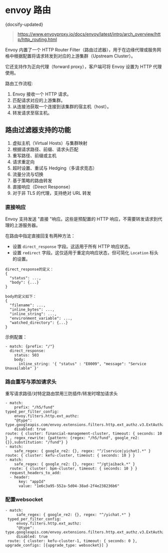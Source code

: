 # envoy 路由
{docsify-updated}

> https://www.envoyproxy.io/docs/envoy/latest/intro/arch_overview/http/http_routing.html


Envoy 内置了一个 HTTP Router Filter（路由过滤器），用于在边缘代理或服务网格中根据配置将请求转发到对应的上游集群（Upstream Cluster）。

它还支持作为正向代理（forward proxy），客户端可将 Envoy 设置为 HTTP 代理使用。

路由工作流程:
1. Envoy 接收一个 HTTP 请求。
2. 匹配请求对应的上游集群。
3. 从连接池获取一个连接到该集群的宿主机（host）。
4. 转发请求至宿主机。

## 路由过滤器支持的功能
1. 虚拟主机（Virtual Hosts）与集群映射
2. 根据请求路径、前缀、请求头匹配
3. 重写路径、前缀或主机
4. 请求重定向
5. 超时设置、重试与 Hedging（多请求竞态）
6. 流量分流与切换
7. 基于策略的路由转发
8. 直接响应（Direct Response）
9. 对于非 TLS 的代理，支持绝对 URL 转发


### 直接响应
Envoy 支持发送 "直接 "响应。这些是预配置的 HTTP 响应，不需要转发请求到代理的上游服务器。

在路由中指定直接回复有两种方法：
+ 设置 `direct_response` 字段。这适用于所有 HTTP 响应状态。
+ 设置 `redirect` 字段。这仅适用于重定向响应状态，但可简化 `Location` 标头的设置。

```
direct_response的定义：
{
  "status": ...,
  "body": {...}
}

body的定义如下：
{
  "filename": ...,
  "inline_bytes": ...,
  "inline_string": ...,
  "environment_variable": ...,
  "watched_directory": {...}
}
```

示例配置：
```
- match: {prefix: "/"}
  direct_response:
    status: 503
    body:
      inline_string: '{ "status" : "E0009", "message": "Service Unavailable" }'
```

### 路由重写与添加请求头
重写请求路径/对特定路由禁用三防插件/转发时增加请求头
```
- match:
    prefix: "/h5/fund"
typed_per_filter_config:
    envoy.filters.http.ext_authz:
    "@type": type.googleapis.com/envoy.extensions.filters.http.ext_authz.v3.ExtAuthzPerRoute
    disabled: true
route: { cluster: financial-management-cluster, timeout: { seconds: 10 } , regex_rewrite: {pattern: {regex: "/h5/fund", google_re2: {}},substitution: "/fund"} }
- match:
    safe_regex: { google_re2: {}, regex: "^/[service|yichat].*" }
route: { cluster: kefu-cluster, timeout: { seconds: 10 } }
- match:
    safe_regex: { google_re2: {}, regex: "^/gtjaiback.*" }
  route: { cluster: bpm-cluster, timeout: { seconds: 10 } }
  request_headers_to_add: 
  - header:
      key: "appId"
      value: "1e6c3a95-552a-5d04-38ad-2f4e238236b6"
```

### 配置websocket
 ```
 - match:
      safe_regex: { google_re2: {}, regex: "^/yichat.*" }
  typed_per_filter_config:
      envoy.filters.http.ext_authz:
      "@type": type.googleapis.com/envoy.extensions.filters.http.ext_authz.v3.ExtAuthzPerRoute
      disabled: true
  route: { cluster: kefu-cluster-1, timeout: { seconds: 0 }, upgrade_configs: [{upgrade_type: websocket}] }
 ```
